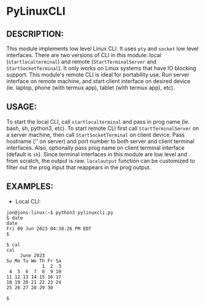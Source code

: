 # PyLinuxCLI

DESCRIPTION:
-----------

This module implements low level Linux CLI. It uses ```pty``` and ```socket``` low level interfaces. There are two versions of CLI in 
this module: local (```startlocalterminal```) and remote (```StartTerminalServer``` and ```StartSocketTerminal```). It only works on 
Linux systems that have IO blocking support. 
This module's remote CLI is ideal for portability use. Run server interface on remote machine, and start client interface on desired 
device (ie. laptop, phone (with termux app), tablet (with termux app), etc).


USAGE:
-----

To start the local CLI, call ```startlocalterminal``` and pass in prog name (ie. bash, sh, python3, etc). To start remote CLI first call 
```StartTerminalServer``` on a server machine, then call ```StartSocketTerminal``` on client device. Pass hostname ('' on server) and 
port number to both server and client terminal interfaces. Also, optionally pass prog name on client terminal interface (default is 
```sh```). 
Since terminal interfaces in this module are low level and from scratch, the output is raw. ```localoutput``` function can be customized 
to filter out the prog input that reappears in the prog output.


EXAMPLES:
--------
- Local CLI:

```
jon@jons-linux:~$ python3 pylinuxcli.py
$ date
date
Fri 09 Jun 2023 04:38:26 PM EDT
$ 

$ cal 
cal 
     June 2023        
Su Mo Tu We Th Fr Sa  
             1  2  3  
 4  5  6  7  8  9 10  
11 12 13 14 15 16 17  
18 19 20 21 22 23 24  
25 26 27 28 29 30     
                      
$        
```
